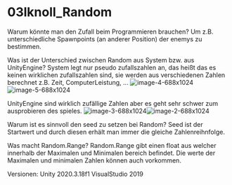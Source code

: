 # 03lknoll_Random
Warum könnte man den Zufall beim Programmieren brauchen?
Um z.B. unterschiedliche Spawnpoints (an anderer Position) der enemys zu bestimmen.

Was ist der Unterschied zwischen Random aus System bzw. aus UnityEngine?
System legt nur pseudo zufallszahlen an, das heißt das es keinen wirklichen zufallszahlen sind, sie werden aus verschiedenen Zahlen berechnet z.B. Zeit, ComputerLeistung, ...
![image-4-688x1024](https://user-images.githubusercontent.com/114598188/202546443-fdd79caa-b3ca-488d-86da-631e9847ece8.png)
![image-5-688x1024](https://user-images.githubusercontent.com/114598188/202546454-402783a5-a6d2-4164-a0d9-26088d673759.png)

UnityEngine sind wirklich zufällige Zahlen aber es geht sehr schwer zum ausprobieren des spieles.
![image-3-688x1024](https://user-images.githubusercontent.com/114598188/202545969-bd57d04a-8cdc-4fc8-8e62-60706e19a1c4.png)![image-2-688x1024](https://user-images.githubusercontent.com/114598188/202545980-b64fc3fa-8b99-4335-99e2-4efd0ac65886.png)


Warum ist es sinnvoll den seed zu setzen bei Random?
Seed ist der Startwert und durch diesen erhält man immer die gleiche Zahlenreihnfolge.

Was macht Random.Range?
Random.Range gibt einen float aus welcher innerhalb der Maximalen und Minimalen bereich befindet. Die werte der Maximalen und minimalen Zahlen können auch vorkommen. 

Versionen: Unity 2020.3.18f1 VisualStudio 2019
